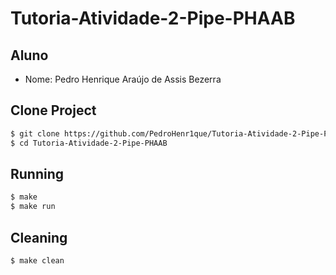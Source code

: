 # Tutoria-Atividade-2-Pipe-PHAAB

## Aluno
* Nome: Pedro Henrique Araújo de Assis Bezerra

## Clone Project

```bash
$ git clone https://github.com/PedroHenr1que/Tutoria-Atividade-2-Pipe-PHAAB.git
$ cd Tutoria-Atividade-2-Pipe-PHAAB
```
## Running

```bash
$ make
$ make run
```
## Cleaning

```bash
$ make clean
```
